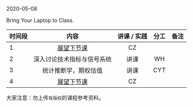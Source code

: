 2020-05-08

Bring Your Laptop to Class. 

| 时间段 |  内容    | 讲课 / 实践 |  分工  |备注       |
| :---|   :----:   |   :----:    | :----: | ---: |
|  1  | [展望下节课](../WW11/WW11-Plan.md)    |  CZ   |        |        |
|  2  | 深入讨论技术指标与信号系统  |  讲课   |    WH     |       |
|  3  | 统计推断学，期权估值  | 讲课  |   CYT   |    |
|  4  | [展望下节课](../WW13/WW13-Plan.md)     |  CZ   |      |        |


大家注意：勿上传``有版权``的课程参考资料。
